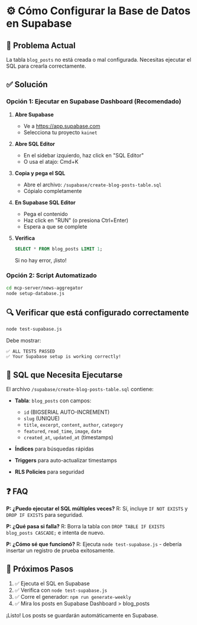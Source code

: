 # ⚙️ Cómo Configurar la Base de Datos en Supabase

## 🔴 Problema Actual
La tabla `blog_posts` no está creada o mal configurada. Necesitas ejecutar el SQL para crearla correctamente.

## ✅ Solución

### Opción 1: Ejecutar en Supabase Dashboard (Recomendado)

1. **Abre Supabase**
   - Ve a https://app.supabase.com
   - Selecciona tu proyecto `kainet`

2. **Abre SQL Editor**
   - En el sidebar izquierdo, haz click en "SQL Editor"
   - O usa el atajo: Cmd+K

3. **Copia y pega el SQL**
   - Abre el archivo: `/supabase/create-blog-posts-table.sql`
   - Cópialo completamente

4. **En Supabase SQL Editor**
   - Pega el contenido
   - Haz click en "RUN" (o presiona Ctrl+Enter)
   - Espera a que se complete

5. **Verifica**
   ```sql
   SELECT * FROM blog_posts LIMIT 1;
   ```
   Si no hay error, ¡listo!

### Opción 2: Script Automatizado

```bash
cd mcp-server/news-aggregator
node setup-database.js
```

## 🔍 Verificar que está configurado correctamente

```bash
node test-supabase.js
```

Debe mostrar:
```
✅ ALL TESTS PASSED
✅ Your Supabase setup is working correctly!
```

## 📝 SQL que Necesita Ejecutarse

El archivo `/supabase/create-blog-posts-table.sql` contiene:

- **Tabla**: `blog_posts` con campos:
  - `id` (BIGSERIAL AUTO-INCREMENT)
  - `slug` (UNIQUE)
  - `title`, `excerpt`, `content`, `author`, `category`
  - `featured`, `read_time`, `image`, `date`
  - `created_at`, `updated_at` (timestamps)

- **Índices** para búsquedas rápidas
- **Triggers** para auto-actualizar timestamps
- **RLS Policies** para seguridad

## ❓ FAQ

**P: ¿Puedo ejecutar el SQL múltiples veces?**
R: Sí, incluye `IF NOT EXISTS` y `DROP IF EXISTS` para seguridad.

**P: ¿Qué pasa si falla?**
R: Borra la tabla con `DROP TABLE IF EXISTS blog_posts CASCADE;` e intenta de nuevo.

**P: ¿Cómo sé que funcionó?**
R: Ejecuta `node test-supabase.js` - debería insertar un registro de prueba exitosamente.

## 📌 Próximos Pasos

1. ✅ Ejecuta el SQL en Supabase
2. ✅ Verifica con `node test-supabase.js`
3. ✅ Corre el generador: `npm run generate-weekly`
4. ✅ Mira los posts en Supabase Dashboard > blog_posts

¡Listo! Los posts se guardarán automáticamente en Supabase.

